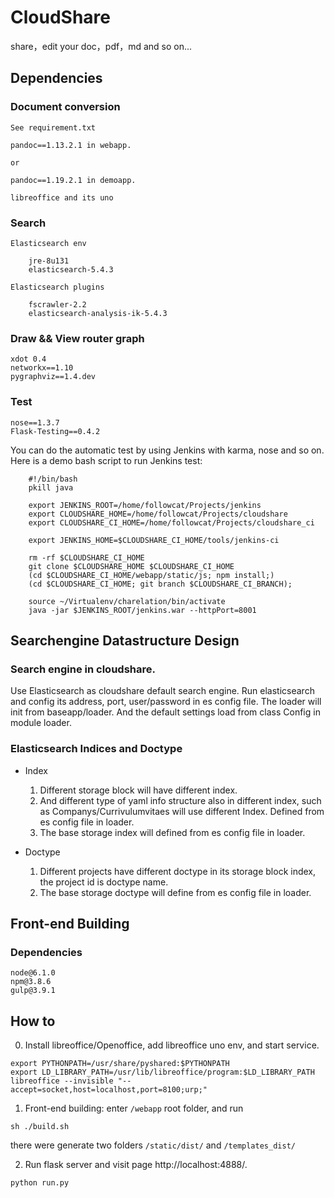 # CloudShare
share，edit your doc，pdf，md and so on...

## Dependencies

### Document conversion

    See requirement.txt

    pandoc==1.13.2.1 in webapp.

    or

    pandoc==1.19.2.1 in demoapp.

    libreoffice and its uno

### Search

    Elasticsearch env

        jre-8u131
        elasticsearch-5.4.3

    Elasticsearch plugins

        fscrawler-2.2
        elasticsearch-analysis-ik-5.4.3

### Draw && View router graph

    xdot 0.4
    networkx==1.10
    pygraphviz==1.4.dev

### Test

    nose==1.3.7
    Flask-Testing==0.4.2

You can do the automatic test by using Jenkins with karma, nose and so on.
Here is a demo bash script to run Jenkins test:

```
    #!/bin/bash
    pkill java

    export JENKINS_ROOT=/home/followcat/Projects/jenkins
    export CLOUDSHARE_HOME=/home/followcat/Projects/cloudshare
    export CLOUDSHARE_CI_HOME=/home/followcat/Projects/cloudshare_ci

    export JENKINS_HOME=$CLOUDSHARE_CI_HOME/tools/jenkins-ci

    rm -rf $CLOUDSHARE_CI_HOME
    git clone $CLOUDSHARE_HOME $CLOUDSHARE_CI_HOME
    (cd $CLOUDSHARE_CI_HOME/webapp/static/js; npm install;)
    (cd $CLOUDSHARE_CI_HOME; git branch $CLOUDSHARE_CI_BRANCH);

    source ~/Virtualenv/charelation/bin/activate
    java -jar $JENKINS_ROOT/jenkins.war --httpPort=8001
```

## Searchengine Datastructure Design

### Search engine in cloudshare.

Use Elasticsearch as cloudshare default search engine.
Run elasticsearch and config its address, port, user/password in es config file.
The loader will init from baseapp/loader. And the default settings load from
class Config in module loader.

### Elasticsearch Indices and Doctype

- Index

    1) Different storage block will have different index.
    2) And different type of yaml info structure also in different index,
       such as Companys/Currivulumvitaes will use different Index.
       Defined from es config file in loader.
    3) The base storage index will defined from es config file in loader.

- Doctype

    1) Different projects have different doctype in its storage block index,
       the project id is doctype name.
    2) The base storage doctype will define from es config file in loader.

## Front-end Building

### Dependencies

    node@6.1.0
    npm@3.8.6
    gulp@3.9.1

## How to

0) Install libreoffice/Openoffice, add libreoffice uno env, and start service.

```
export PYTHONPATH=/usr/share/pyshared:$PYTHONPATH
export LD_LIBRARY_PATH=/usr/lib/libreoffice/program:$LD_LIBRARY_PATH
libreoffice --invisible "--accept=socket,host=localhost,port=8100;urp;"
```

1) Front-end building: enter ```/webapp``` root folder, and run
```
sh ./build.sh
```
there were generate two folders ```/static/dist/``` and ```/templates_dist/```

2) Run flask server and visit page http://localhost:4888/.

```
python run.py
```

